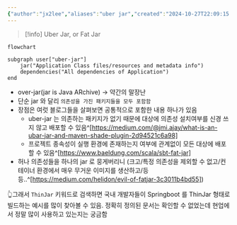 ```yaml
---
{"author":"jx2lee","aliases":"uber jar","created":"2024-10-27T22:09:15.000+09:00","last-updated":"2024-10-27 22:09","tags":["java","jar","uber-jar"],"dg-publish":true,"dg-home-link":true,"dg-show-local-graph":true,"dg-show-backlinks":false,"dg-show-toc":false,"dg-show-inline-title":false,"dg-show-file-tree":false,"dg-enable-search":true,"dg-link-preview":true,"dg-show-tags":false,"dg-pass-frontmatter":false,"permalink":"/etc/__/language/java-uber-jar/","dgHomeLink":true,"dgShowLocalGraph":true,"dgEnableSearch":true,"dgLinkPreview":true,"dgPassFrontmatter":true,"noteIcon":""}
---
```



> [!info] Uber Jar, or Fat Jar


```mermaid
flowchart

subgraph user["uber-jar"]
    jar("Application Class files/resources and metadata info")
    dependencies("All dependencies of Application")
end
```
- over-jar(jar is Java ARchive) -> 약간의 말장난
- 단순 jar 와 달리 `의존성을 가진 패키지들을 모두 포함함`
- 장점은 여럿 블로그들을 살펴보면 공통적으로 포함한 내용 하나가 있음
    - uber-jar 는 의존하는 패키지가 없기 때문에 대상에 의존성 설치여부를 신경 쓰지 않고 배포할 수 있음^[https://medium.com/@jmi.ajay/what-is-an-ubar-jar-and-maven-shade-plugin-2d94521c6a98]
    - 프로젝트 종속성이 실행 환경에 존재하는지 여부에 관계없이 모든 대상에 배포할 수 있음^[https://www.baeldung.com/scala/sbt-fat-jar]
- 허나 의존성들을 하나의 jar 로 뭉게버리니 (크고/특정 의존성을 제외할 수 없고/컨테이너 환경에서 매우 무거운 이미지를 생산하고/등등..^[https://medium.com/helidon/evil-of-fatjar-3c3011b4bd55])

👆그래서 `ThinJar` 키워드로 검색하면 국내 개발자들이 Springboot 를 ThinJar 형태로 빌드하는 예시를 많이 찾아볼 수 있음. 정확히 정의된 문서는 확인할 수 없었는데 현업에서 정말 많이 사용하고 있는지는 궁금함
